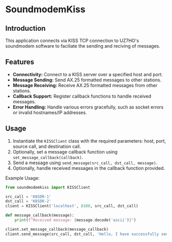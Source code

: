 # SoundmodemKiss

## Introduction
This application connects via KISS TCP connection to UZ7HO's soundmodem software to faciliate the sending and reciving of messages.

## Features
- **Connectivity:** Connect to a KISS server over a specified host and port.
- **Message Sending:** Send AX.25 formatted messages to other stations.
- **Message Receiving:** Receive AX.25 formatted messages from other stations.
- **Callback Support:** Register callback functions to handle received messages.
- **Error Handling:** Handle various errors gracefully, such as socket errors or invalid hostnames/IP addresses.

## Usage
1. Instantiate the `KISSClient` class with the required parameters: host, port, source call, and destination call.
2. Optionally, set a message callback function using `set_message_callback(callback)`.
3. Send a message using `send_message(src_call, dst_call, message)`.
4. Optionally, handle received messages in the callback function provided.

Example Usage:
```python
from soundmodemkiss import KISSClient

src_call = 'K8SDR-1'
dst_call = 'K8SDR-2'
client = KISSClient('localhost', 8100, src_call, dst_call)

def message_callback(message):
    print(f"Received message: {message.decode('ascii')}")

client.set_message_callback(message_callback)
client.send_message(src_call, dst_call, 'Hello, I have successfully sent a packet.')

